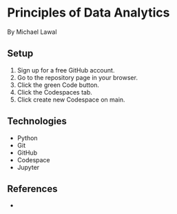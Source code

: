 # Principles of Data Analytics

By Michael Lawal

## Setup

1. Sign up for a free GitHub account.
2. Go to the repository page in your browser.
3. Click the green Code button.
4. Click the Codespaces tab.
5. Click create new Codespace on main.

## Technologies

- Python
- Git
- GitHub
- Codespace
- Jupyter

## References
- 